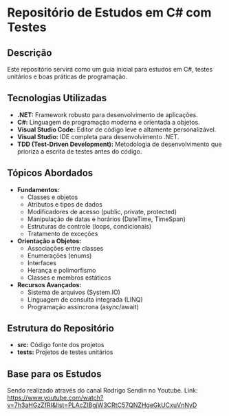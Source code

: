 # Repositório de Estudos em C# com Testes

## Descrição

Este repositório servirá como um guia inicial para estudos em C#, testes unitários e boas práticas de programação.

## Tecnologias Utilizadas

- **.NET:** Framework robusto para desenvolvimento de aplicações.
- **C#:** Linguagem de programação moderna e orientada a objetos.
- **Visual Studio Code:** Editor de código leve e altamente personalizável.
- **Visual Studio:** IDE completa para desenvolvimento .NET.
- **TDD (Test-Driven Development):** Metodologia de desenvolvimento que prioriza a escrita de testes antes do código.

## Tópicos Abordados

- **Fundamentos:**
  - Classes e objetos
  - Atributos e tipos de dados
  - Modificadores de acesso (public, private, protected)
  - Manipulação de datas e horários (DateTime, TimeSpan)
  - Estruturas de controle (loops, condicionais)
  - Tratamento de exceções
- **Orientação a Objetos:**
  - Associações entre classes
  - Enumerações (enums)
  - Interfaces
  - Herança e polimorfismo
  - Classes e membros estáticos
- **Recursos Avançados:**
  - Sistema de arquivos (System.IO)
  - Linguagem de consulta integrada (LINQ)
  - Programação assíncrona (async/await)

## Estrutura do Repositório

- **src:** Código fonte dos projetos
- **tests:** Projetos de testes unitários

## Base para os Estudos

Sendo realizado através do canal Rodrigo Sendin no Youtube.
Link: https://www.youtube.com/watch?v=7h3aHGzZfRI&list=PLAcZIBgjW3CRtC57QNZHgeGkUCxuVnNyD
